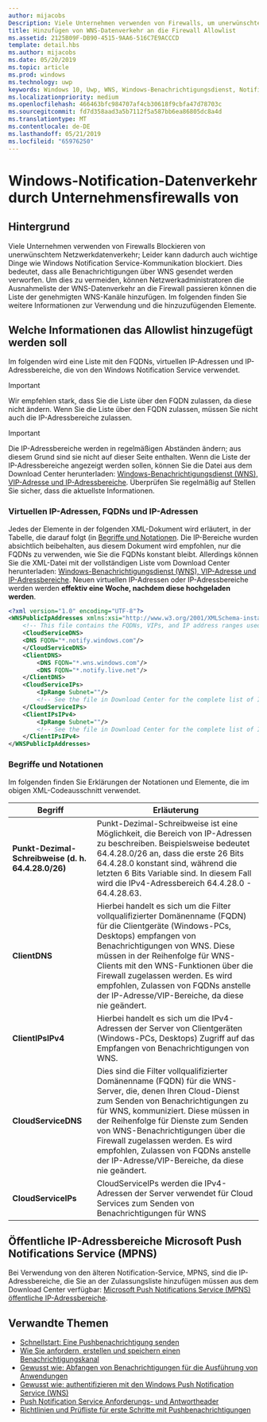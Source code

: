 ```yaml
---
author: mijacobs
Description: Viele Unternehmen verwenden von Firewalls, um unerwünschten Datenverkehr zu blockieren. Dieses Dokument beschreibt, wie WNS-Datenverkehr durch Firewalls zu ermöglichen.
title: Hinzufügen von WNS-Datenverkehr an die Firewall Allowlist
ms.assetid: 2125B09F-DB90-4515-9AA6-516C7E9ACCCD
template: detail.hbs
ms.author: mijacobs
ms.date: 05/20/2019
ms.topic: article
ms.prod: windows
ms.technology: uwp
keywords: Windows 10, Uwp, WNS, Windows-Benachrichtigungsdienst, Notification, Windows-Firewall, Problembehandlung, IP, Datenverkehr, Enterprise, Netzwerk, IPv4, VIP-Adresse, vollqualifizierten Domänennamen, öffentliche IP-Adresse
ms.localizationpriority: medium
ms.openlocfilehash: 466463bfc984707af4cb30618f9cbfa47d78703c
ms.sourcegitcommit: fd7d358aad3a5b7112f5a587bb6ea86805dc8a4d
ms.translationtype: MT
ms.contentlocale: de-DE
ms.lasthandoff: 05/21/2019
ms.locfileid: "65976250"
---
```

# <a name="allowing-windows-notification-traffic-through-enterprise-firewalls"></a>Windows-Notification-Datenverkehr durch Unternehmensfirewalls von

## <a name="background"></a>Hintergrund
Viele Unternehmen verwenden von Firewalls Blockieren von unerwünschtem Netzwerkdatenverkehr; Leider kann dadurch auch wichtige Dinge wie Windows Notification Service-Kommunikation blockiert. Dies bedeutet, dass alle Benachrichtigungen über WNS gesendet werden verworfen. Um dies zu vermeiden, können Netzwerkadministratoren die Ausnahmeliste der WNS-Datenverkehr an die Firewall passieren können die Liste der genehmigten WNS-Kanäle hinzufügen. Im folgenden finden Sie weitere Informationen zur Verwendung und die hinzuzufügenden Elemente. 


## <a name="what-information-should-be-added-to-the-allowlist"></a>Welche Informationen das Allowlist hinzugefügt werden soll
Im folgenden wird eine Liste mit den FQDNs, virtuellen IP-Adressen und IP-Adressbereiche, die von den Windows Notification Service verwendet. 

> [!IMPORTANT]
> Wir empfehlen stark, dass Sie die Liste über den FQDN zulassen, da diese nicht ändern. Wenn Sie die Liste über den FQDN zulassen, müssen Sie nicht auch die IP-Adressbereiche zulassen.

> [!IMPORTANT]
> Die IP-Adressbereiche werden in regelmäßigen Abständen ändern; aus diesem Grund sind sie nicht auf dieser Seite enthalten. Wenn die Liste der IP-Adressbereiche angezeigt werden sollen, können Sie die Datei aus dem Download Center herunterladen: [Windows-Benachrichtigungsdienst (WNS), VIP-Adresse und IP-Adressbereiche](https://www.microsoft.com/download/details.aspx?id=44238). Überprüfen Sie regelmäßig auf Stellen Sie sicher, dass die aktuellste Informationen. 


### <a name="fqdns-vips-and-ips"></a>Virtuellen IP-Adressen, FQDNs und IP-Adressen
Jedes der Elemente in der folgenden XML-Dokument wird erläutert, in der Tabelle, die darauf folgt (in [Begriffe und Notationen](#terms-and-notations). Die IP-Bereiche wurden absichtlich beibehalten, aus diesem Dokument wird empfohlen, nur die FQDNs zu verwenden, wie Sie die FQDNs konstant bleibt. Allerdings können Sie die XML-Datei mit der vollständigen Liste vom Download Center herunterladen: [Windows-Benachrichtigungsdienst (WNS), VIP-Adresse und IP-Adressbereiche](https://www.microsoft.com/download/details.aspx?id=44238). Neuen virtuellen IP-Adressen oder IP-Adressbereiche werden werden **effektiv eine Woche, nachdem diese hochgeladen werden**.

```XML
<?xml version="1.0" encoding="UTF-8"?>
<WNSPublicIpAddresses xmlns:xsi="http://www.w3.org/2001/XMLSchema-instance" xmlns:xsd="http://www.w3.org/2001/XMLSchema">
    <!-- This file contains the FQDNs, VIPs, and IP address ranges used by the Windows Notification Service. A new text file will be uploaded every time a new VIP or IP range is released in production.  Please copy the below information and perform the necessary changes on your site. Endpoints in CloudService nodes are used for cloud services to send notifications to WNS. Endpoints in Client nodes are used by devices to receive notifications from WNS. --> 
    <CloudServiceDNS>
    <DNS FQDN="*.notify.windows.com"/>
    </CloudServiceDNS>
    <ClientDNS>
        <DNS FQDN="*.wns.windows.com"/>
        <DNS FQDN="*.notify.live.net"/>
    </ClientDNS>
    <CloudServiceIPs>
        <IpRange Subnet=""/>
        <!-- See the file in Download Center for the complete list of IP ranges -->
    </CloudServiceIPs>
    <ClientIPsIPv4>
        <IpRange Subnet=""/>
        <!-- See the file in Download Center for the complete list of IP ranges -->
    </ClientIPsIPv4>
</WNSPublicIpAddresses>

```

### <a name="terms-and-notations"></a>Begriffe und Notationen
Im folgenden finden Sie Erklärungen der Notationen und Elemente, die im obigen XML-Codeausschnitt verwendet.

| Begriff | Erläuterung |
|---|---|
| **Punkt-Dezimal-Schreibweise (d. h. 64.4.28.0/26)** | Punkt-Dezimal-Schreibweise ist eine Möglichkeit, die Bereich von IP-Adressen zu beschreiben. Beispielsweise bedeutet 64.4.28.0/26 an, dass die erste 26 Bits 64.4.28.0 konstant sind, während die letzten 6 Bits Variable sind.  In diesem Fall wird die IPv4-Adressbereich 64.4.28.0 - 64.4.28.63. |
| **ClientDNS** | Hierbei handelt es sich um die Filter vollqualifizierter Domänenname (FQDN) für die Clientgeräte (Windows-PCs, Desktops) empfangen von Benachrichtigungen von WNS. Diese müssen in der Reihenfolge für WNS-Clients mit den WNS-Funktionen über die Firewall zugelassen werden.  Es wird empfohlen, Zulassen von FQDNs anstelle der IP-Adresse/VIP-Bereiche, da diese nie geändert. |
| **ClientIPsIPv4** | Hierbei handelt es sich um die IPv4-Adressen der Server von Clientgeräten (Windows-PCs, Desktops) Zugriff auf das Empfangen von Benachrichtigungen von WNS. |
| **CloudServiceDNS** | Dies sind die Filter vollqualifizierter Domänenname (FQDN) für die WNS-Server, die, denen Ihren Cloud-Dienst zum Senden von Benachrichtigungen zu für WNS, kommuniziert. Diese müssen in der Reihenfolge für Dienste zum Senden von WNS-Benachrichtigungen über die Firewall zugelassen werden.  Es wird empfohlen, Zulassen von FQDNs anstelle der IP-Adresse/VIP-Bereiche, da diese nie geändert.|
| **CloudServiceIPs** | CloudServiceIPs werden die IPv4-Adressen der Server verwendet für Cloud Services zum Senden von Benachrichtigungen für WNS  |


## <a name="microsoft-push-notifications-service-mpns-public-ip-ranges"></a>Öffentliche IP-Adressbereiche Microsoft Push Notifications Service (MPNS)
Bei Verwendung von den älteren Notification-Service, MPNS, sind die IP-Adressbereiche, die Sie an der Zulassungsliste hinzufügen müssen aus dem Download Center verfügbar: [Microsoft Push Notifications Service (MPNS) öffentliche IP-Adressbereiche](https://www.microsoft.com/download/details.aspx?id=44535).


## <a name="related-topics"></a>Verwandte Themen

* [Schnellstart: Eine Pushbenachrichtigung senden](https://msdn.microsoft.com/library/windows/apps/xaml/hh868252)
* [Wie Sie anfordern, erstellen und speichern einen Benachrichtigungskanal](https://msdn.microsoft.com/library/windows/apps/hh465412)
* [Gewusst wie: Abfangen von Benachrichtigungen für die Ausführung von Anwendungen](https://msdn.microsoft.com/library/windows/apps/xaml/jj709907.aspx)
* [Gewusst wie: authentifizieren mit den Windows Push Notification Service (WNS)](https://msdn.microsoft.com/library/windows/apps/hh465407)
* [Push Notification Service Anforderungs- und Antwortheader](https://msdn.microsoft.com/library/windows/apps/hh465435)
* [Richtlinien und Prüfliste für erste Schritte mit Pushbenachrichtigungen](https://msdn.microsoft.com/library/windows/apps/hh761462)
 
